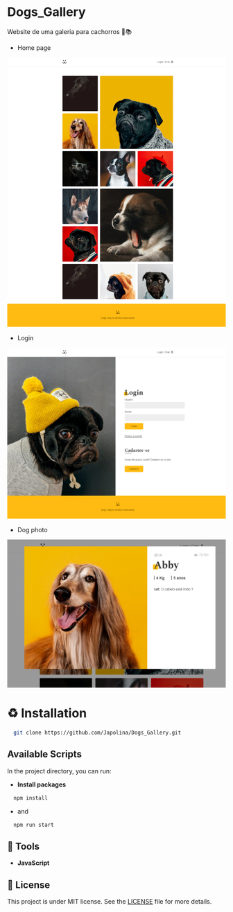 # Dogs_Gallery
Website de uma galeria para cachorros 🐶📚

- Home page
<img src="/readme_img/gallery.png"/>

- Login
<img src="/readme_img/login.png"/>

- Dog photo
<img src="/readme_img/photo.png"/>

# ♻️ Installation
```bash
  git clone https://github.com/Japolina/Dogs_Gallery.git
```
## Available Scripts

In the project directory, you can run:
- **Install packages**
```bash
  npm install
```
- and
```bash
  npm run start
```

## 🔨 Tools
- **JavaScript**

## 📜 License
This project is under MIT license. See the <a href="https://github.com/Japolina/Dogs_Gallery/blob/master/LICENSE">LICENSE</a> file for more details.
